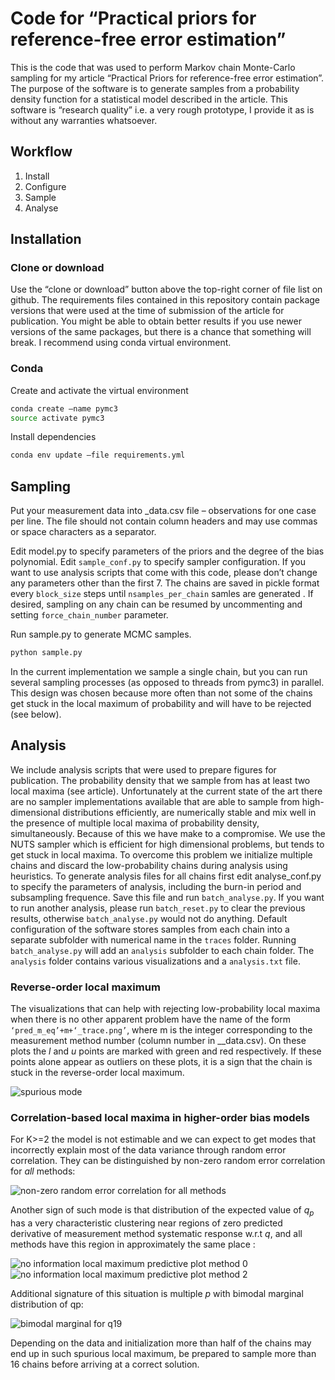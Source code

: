 # Code for “Practical priors for reference-free error estimation” 
This is the code that was used to perform Markov chain Monte-Carlo sampling for
my article “Practical Priors for reference-free error estimation”. The purpose
of the software is to generate samples from a probability density function for a
statistical model described in the article. This software is “research quality”
i.e. a very rough prototype, I provide it as is without any warranties
whatsoever.

## Workflow

1. Install
1. Configure
1. Sample
1. Analyse

## Installation
### Clone or download
Use the “clone or download” button above the top-right corner of file list on github.
The requirements files contained in this repository contain package versions
that were used at the time of submission of the article for publication. You
might be able to obtain better results if you use newer versions of the same
packages, but there is a chance that something will break.
I recommend using conda virtual environment.
### Conda
Create and activate the virtual environment

``` bash
conda create –name pymc3
source activate pymc3
```

Install dependencies

``` bash
conda env update –file requirements.yml
```

## Sampling 


Put your measurement data into _data.csv file – observations for one case per
line. The file should not contain column headers and may use commas or space
characters as a separator.

Edit model.py to specify parameters of the priors and the degree of the bias polynomial.
Edit `sample_conf.py` to specify sampler configuration. If you want to use
analysis scripts that come with this code, please don’t change any parameters
other than the first 7. The chains are saved in pickle format every `block_size`
steps until `nsamples_per_chain` samles are generated . If desired, sampling on
any chain can be resumed by uncommenting and setting `force_chain_number` parameter.

 Run sample.py to generate MCMC samples.

``` bash
python sample.py
```

In the current implementation we sample a single chain, but you can run several
sampling processes (as opposed to threads from pymc3) in parallel. This design
was chosen because more often than not some of the chains get stuck in the local
maximum of probability and will have to be rejected (see below).

## Analysis

We include analysis scripts that were used to prepare figures for publication.
The probability density that we sample from has at least two local maxima (see
article). Unfortunately at the current state of the art there are no sampler
implementations available that are able to sample from high-dimensional
distributions efficiently, are numerically stable and mix well in the presence
of multiple local maxima of probability density, simultaneously. Because of this
we have make to a compromise. We use the NUTS sampler which is efficient for
high dimensional problems, but tends to get stuck in local maxima. To overcome
this problem we initialize multiple chains and discard the low-probability
chains during analysis using heuristics. To generate analysis files for all
chains first edit analyse_conf.py to specify the parameters of analysis,
including the burn-in period and subsampling frequence. Save this file and run
`batch_analyse.py`. If you want to run another analysis, please run
`batch_reset.py` to clear the previous results, otherwise `batch_analyse.py`
would not do anything. Default configuration of the software stores samples from
each chain into a separate subfolder with numerical name in the `traces` folder.
Running `batch_analyse.py` will add an `analysis` subfolder to each chain
folder. The `analysis` folder contains various visualizations and a
`analysis.txt` file.

### Reverse-order local maximum

The visualizations that can help with rejecting low-probability local maxima
when there is no other apparent problem have the name of the form
`‘pred_m_eq’+m+‘_trace.png’`, where m is the integer corresponding to the
measurement method number (column number in __data.csv). On these plots the $l$
and $u$ points are marked with green and red respectively. If these points alone
appear as outliers on these plots, it is a sign that the chain is stuck in the
reverse-order local maximum.

![spurious mode](docs/images/reverse/pred_m_eq_3_trace.png)

### Correlation-based local maxima in higher-order bias models

For K>=2 the model is not estimable and we can expect to get modes that 
incorrectly explain most of the data variance through random error correlation. 
They can be distinguished by
non-zero random error correlation for *all* methods:

![non-zero random error correlation for all methods](docs/images/spur/histR.png)

Another sign of such mode is that distribution of the expected
value of $q_p$ has a very characteristic clustering near regions of zero
predicted derivative of measurement method systematic response w.r.t $q$, and
all methods have this region in approximately the same place :


![no information local maximum predictive plot method 0](docs/images/spur/pred_m_eq_0_trace.png)
![no information local maximum predictive plot method 2](docs/images/spur/pred_m_eq_2_trace.png)

Additional signature of this situation is multiple $p$ with  bimodal marginal distribution of qp:

![bimodal marginal for q19](docs/images/spur/q19.png)

Depending on the data and initialization more than half of the chains may end up in such spurious local maximum, be prepared to sample more than 16 chains before arriving at a correct solution.
